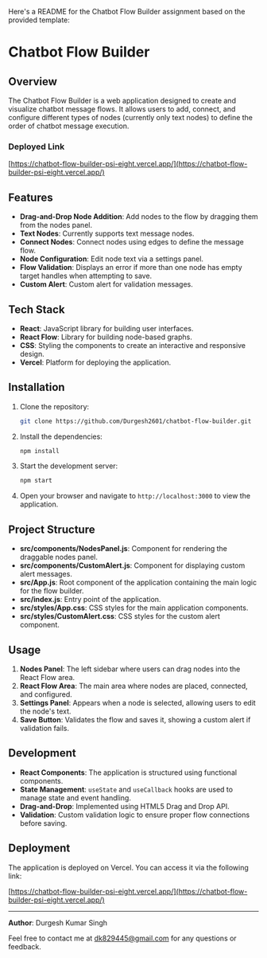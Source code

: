 Here's a README for the Chatbot Flow Builder assignment based on the provided template:

# Chatbot Flow Builder

## Overview

The Chatbot Flow Builder is a web application designed to create and visualize chatbot message flows. It allows users to add, connect, and configure different types of nodes (currently only text nodes) to define the order of chatbot message execution.

### Deployed Link

[https://chatbot-flow-builder-psi-eight.vercel.app/](https://chatbot-flow-builder-psi-eight.vercel.app/)

## Features

- **Drag-and-Drop Node Addition**: Add nodes to the flow by dragging them from the nodes panel.
- **Text Nodes**: Currently supports text message nodes.
- **Connect Nodes**: Connect nodes using edges to define the message flow.
- **Node Configuration**: Edit node text via a settings panel.
- **Flow Validation**: Displays an error if more than one node has empty target handles when attempting to save.
- **Custom Alert**: Custom alert for validation messages.

## Tech Stack

- **React**: JavaScript library for building user interfaces.
- **React Flow**: Library for building node-based graphs.
- **CSS**: Styling the components to create an interactive and responsive design.
- **Vercel**: Platform for deploying the application.

## Installation

1. Clone the repository:

   ```bash
   git clone https://github.com/Durgesh2601/chatbot-flow-builder.git
   ```

2. Install the dependencies:

   ```bash
   npm install
   ```

3. Start the development server:

   ```bash
   npm start
   ```

4. Open your browser and navigate to `http://localhost:3000` to view the application.

## Project Structure

- **src/components/NodesPanel.js**: Component for rendering the draggable nodes panel.
- **src/components/CustomAlert.js**: Component for displaying custom alert messages.
- **src/App.js**: Root component of the application containing the main logic for the flow builder.
- **src/index.js**: Entry point of the application.
- **src/styles/App.css**: CSS styles for the main application components.
- **src/styles/CustomAlert.css**: CSS styles for the custom alert component.

## Usage

1. **Nodes Panel**: The left sidebar where users can drag nodes into the React Flow area.
2. **React Flow Area**: The main area where nodes are placed, connected, and configured.
3. **Settings Panel**: Appears when a node is selected, allowing users to edit the node's text.
4. **Save Button**: Validates the flow and saves it, showing a custom alert if validation fails.

## Development

- **React Components**: The application is structured using functional components.
- **State Management**: `useState` and `useCallback` hooks are used to manage state and event handling.
- **Drag-and-Drop**: Implemented using HTML5 Drag and Drop API.
- **Validation**: Custom validation logic to ensure proper flow connections before saving.

## Deployment

The application is deployed on Vercel. You can access it via the following link:

[https://chatbot-flow-builder-psi-eight.vercel.app/](https://chatbot-flow-builder-psi-eight.vercel.app/)

---

**Author**: Durgesh Kumar Singh

Feel free to contact me at [dk829445@gmail.com](mailto:dk829445@gmail.com) for any questions or feedback.